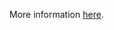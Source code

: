 More information [here](https://docs.prismacloud.io/en/enterprise-edition/policy-reference/aws-policies/aws-general-policies/bc-aws-360).

